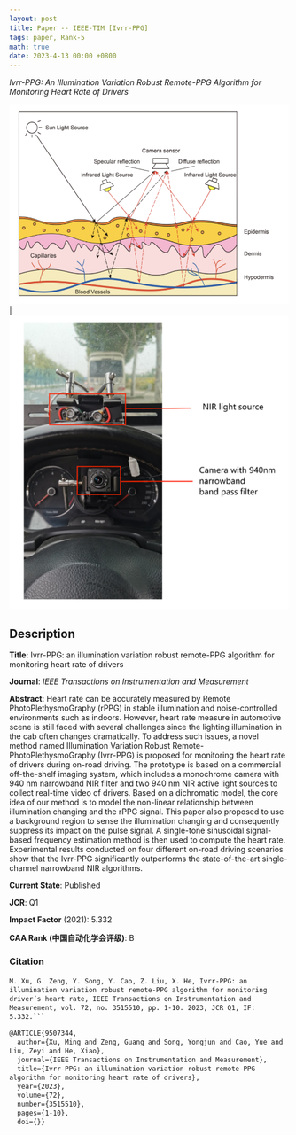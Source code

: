 ```yaml
---
layout: post
title: Paper -- IEEE-TIM [Ivrr-PPG]
tags: paper, Rank-5
math: true
date: 2023-4-13 00:00 +0800
---
```


*Ivrr-PPG: An Illumination Variation Robust Remote-PPG Algorithm for Monitoring Heart Rate of Drivers*

![GA](https://github.com/Samlzy/pics/raw/Samlzy-patch-1/XuM01-1.png) | ![GA](https://github.com/Samlzy/pics/raw/Samlzy-patch-1/XuM01-2.png)

## Description

**Title**: Ivrr-PPG: an illumination variation robust remote-PPG algorithm for monitoring heart rate of drivers

**Journal**: *IEEE Transactions on Instrumentation and Measurement*

**Abstract**: Heart rate can be accurately measured by Remote PhotoPlethysmoGraphy (rPPG) in stable illumination and noise-controlled environments such as indoors. However, heart rate measure in automotive scene is still faced with several challenges since the lighting illumination in the cab often changes dramatically. To address such issues, a novel method named Illumination Variation Robust Remote-PhotoPlethysmoGraphy (Ivrr-PPG) is proposed for monitoring the heart rate of drivers during on-road driving. The prototype is based on a commercial off-the-shelf imaging system, which includes a monochrome camera with 940 nm narrowband NIR filter and two 940 nm NIR active light sources to collect real-time video of drivers. Based on a dichromatic model, the core idea of our method is to model the non-linear relationship between illumination changing and the rPPG signal. This paper also proposed to use a background region to sense the illumination changing and consequently suppress its impact on the pulse signal. A single-tone sinusoidal signal-based frequency estimation method is then used to compute the heart rate. Experimental results conducted on four different on-road driving scenarios show that the Ivrr-PPG significantly outperforms the state-of-the-art single-channel narrowband NIR algorithms.

**Current State**: Published

**JCR**: Q1

**Impact Factor** (2021): 5.332

**CAA Rank (中国自动化学会评级)**: B

### Citation

```
M. Xu, G. Zeng, Y. Song, Y. Cao, Z. Liu, X. He, Ivrr-PPG: an illumination variation robust remote-PPG algorithm for monitoring driver’s heart rate, IEEE Transactions on Instrumentation and Measurement, vol. 72, no. 3515510, pp. 1-10. 2023, JCR Q1, IF: 5.332.```
```

```
@ARTICLE{9507344,
  author={Xu, Ming and Zeng, Guang and Song, Yongjun and Cao, Yue and Liu, Zeyi and He, Xiao},
  journal={IEEE Transactions on Instrumentation and Measurement}, 
  title={Ivrr-PPG: an illumination variation robust remote-PPG algorithm for monitoring heart rate of drivers}, 
  year={2023},
  volume={72},
  number={3515510},
  pages={1-10},
  doi={}}

```
